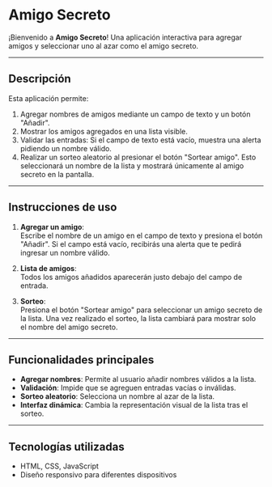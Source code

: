 # Amigo Secreto

¡Bienvenido a **Amigo Secreto**! Una aplicación interactiva para agregar amigos y seleccionar uno al azar como el amigo secreto.

---

## Descripción

Esta aplicación permite:

1. Agregar nombres de amigos mediante un campo de texto y un botón "Añadir".
2. Mostrar los amigos agregados en una lista visible.
3. Validar las entradas: Si el campo de texto está vacío, muestra una alerta pidiendo un nombre válido.
4. Realizar un sorteo aleatorio al presionar el botón "Sortear amigo". Esto seleccionará un nombre de la lista y mostrará únicamente al amigo secreto en la pantalla.

---

## Instrucciones de uso

1. **Agregar un amigo**:  
   Escribe el nombre de un amigo en el campo de texto y presiona el botón "Añadir". Si el campo está vacío, recibirás una alerta que te pedirá ingresar un nombre válido.

2. **Lista de amigos**:  
   Todos los amigos añadidos aparecerán justo debajo del campo de entrada.

3. **Sorteo**:  
   Presiona el botón "Sortear amigo" para seleccionar un amigo secreto de la lista. Una vez realizado el sorteo, la lista cambiará para mostrar solo el nombre del amigo secreto.

---

## Funcionalidades principales

- **Agregar nombres**: Permite al usuario añadir nombres válidos a la lista.
- **Validación**: Impide que se agreguen entradas vacías o inválidas.
- **Sorteo aleatorio**: Selecciona un nombre al azar de la lista.
- **Interfaz dinámica**: Cambia la representación visual de la lista tras el sorteo.

---

## Tecnologías utilizadas

- HTML, CSS, JavaScript
- Diseño responsivo para diferentes dispositivos
